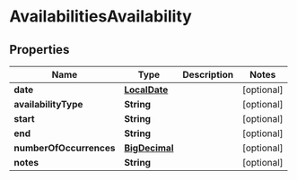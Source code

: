 

# AvailabilitiesAvailability

## Properties

Name | Type | Description | Notes
------------ | ------------- | ------------- | -------------
**date** | [**LocalDate**](LocalDate.md) |  |  [optional]
**availabilityType** | **String** |  |  [optional]
**start** | **String** |  |  [optional]
**end** | **String** |  |  [optional]
**numberOfOccurrences** | [**BigDecimal**](BigDecimal.md) |  |  [optional]
**notes** | **String** |  |  [optional]



